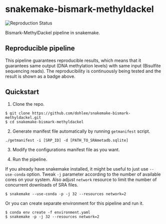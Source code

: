 # snakemake-bismark-methyldackel

![Reproduction Status](https://img.shields.io/endpoint.svg?url=https://gist.githubusercontent.com/dohlee/39755d8246a88cea530fa72706397478/raw/bismark-methyldackel.json)

Bismark-MethylDackel pipeline in snakemake.

## Reproducible pipeline

This pipeline guarantees reproducible results, which means that it guarantees same output (DNA methylation levels) with same input (Bisulfite sequencing reads). The reproducibility is continuously being tested and the result is shown as a badge above.

## Quickstart

1. Clone the repo.

```
$ git clone https://github.com/dohlee/snakemake-bismark-methyldackel.git
$ cd snakemake-bismark-methyldackel
```

2. Generate manifest file automatically by running `getmanifest` script.
```
./getmanifest -i [SRP_ID] -d [PATH_TO_SRAmetadb.sqlite]
```

3. Modify the configurations manifest file as you want.

4. Run the pipeline.

If you already have snakemake installed, it might be useful to just use `--use-conda` option. Tweak `-j` parameter according to the number of available cores on your system. Also adjust `network` resource to limit the number of concurrent downloads of SRA files.

```
$ snakemake --use-conda -p -j 32 --resources network=2
```

Or you can create separate environment for this pipeline and run it.

```
$ conda env create -f environment.yaml
$ snakemake -p -j 32 --resources network=2
```
